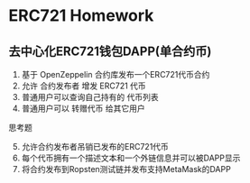 # ERC721 Homework

## 去中心化ERC721钱包DAPP(单合约币)

1. 基于 OpenZeppelin 合约库发布一个ERC721代币合约
2. 允许 合约发布者 增发 ERC721 代币
3. 普通用户可以查询自己持有的 代币列表
4. 普通用户可以 转赠代币 给其它用户

思考题

5. 允许合约发布者吊销已发布的ERC721代币
6. 每个代币拥有一个描述文本和一个外链信息并可以被DAPP显示
7. 将合约发布到Ropsten测试链并发布支持MetaMask的DAPP
